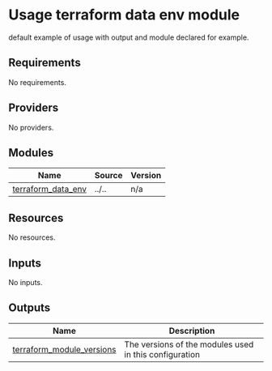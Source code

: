 # Usage terraform data env module

default example of usage with output and module declared for example.

<!-- BEGIN_TF_DOCS -->
## Requirements

No requirements.

## Providers

No providers.

## Modules

| Name | Source | Version |
|------|--------|---------|
| <a name="module_terraform_data_env"></a> [terraform\_data\_env](#module\_terraform\_data\_env) | ../.. | n/a |

## Resources

No resources.

## Inputs

No inputs.

## Outputs

| Name | Description |
|------|-------------|
| <a name="output_terraform_module_versions"></a> [terraform\_module\_versions](#output\_terraform\_module\_versions) | The versions of the modules used in this configuration |
<!-- END_TF_DOCS -->